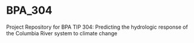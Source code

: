 BPA_304
=======

Project Repository for BPA TIP 304:  Predicting the hydrologic response of the Columbia River system to climate change
